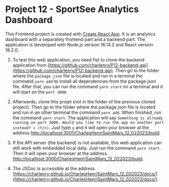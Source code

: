 # Project 12 - SportSee Analytics Dashboard

This Frontend project is created with [Create React App](https://github.com/facebook/create-react-app). It is an analytics dashboard with a separately frontend part and a backend part. The application is developed with Node.js version 16.14.2 and React version 18.2.0.

1. To test this web application, you need fist to clone the backend application from [https://github.com/charlenry/P12-backend-api](https://github.com/charlenry/P12-backend-api). Then go to the folder where the `package.json` file is located and run in a terminal the command `yarn add` to install all dependencies from the package.json file. After that, you can run the command `yarn start` on a terminal and it will start on the `port 3000`.

2. Afterwards, clone this projet (not in the folder of the previous cloned project). Then go to the folder where the package.json file is located and run in an other terminal the command `yarn add`. When finished, run the command `yarn start`. The application will say `Something is already running on port 3000. Would you like to run the app on another port instead? » (Y/n)`. Just type `y` and it will open your browser at the address [http://localhost:3001/CharlesHenriSaintMars_12_022023/build](http://localhost:3001/CharlesHenriSaintMars_12_022023/build).

3. If the API server (the backend) is not available, this web application can still work with embedded local data. Just run the command `yarn start`. Then it will open your browser at the address [http://localhost:3000/CharlesHenriSaintMars_12_022023/build](http://localhost:3000/CharlesHenriSaintMars_12_022023/build).

4. The JSDoc is accessible at the address [https://charlenry.github.io/CharlesHenriSaintMars_12_022023/docs/](https://charlenry.github.io/CharlesHenriSaintMars_12_022023/docs/).

